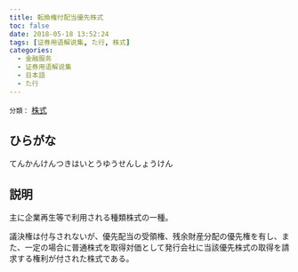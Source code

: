 ```yaml
---
title: 転換権付配当優先株式
toc: false
date: 2018-05-18 13:52:24
tags: [证券用语解说集, た行, 株式]
categories:
  - 金融服务
  - 证券用语解说集
  - 日本語
  - た行
---
```


`分類：` [株式](/tags/株式/)

## ひらがな

てんかんけんつきはいとうゆうせんしょうけん

## 説明

主に企業再生等で利用される種類株式の一種。

議決権は付与されないが、優先配当の受領権、残余財産分配の優先権を有し、また、一定の場合に普通株式を取得対価として発行会社に当該優先株式の取得を請求する権利が付された株式である。
